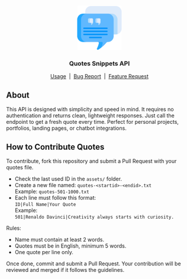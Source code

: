 <br />
<p align="center">
  <img src="https://raw.githubusercontent.com/Elcapitanoe/quotes-snippets-api/main/public/quotes.png" width="120px" />
</p>

<h3 align="center">Quotes Snippets API</h3>

<p align="center">
  <a href="https://quotes.domiadi.com"">Usage</a>
  &nbsp;|&nbsp;
  <a href="https://github.com/Elcapitanoe/quotes-snippets-api/issues">Bug Report</a>
  &nbsp;|&nbsp;
  <a href="https://github.com/Elcapitanoe/quotes-snippets-api/issues">Feature Request</a>
</p>


## About
This API is designed with simplicity and speed in mind. It requires no authentication and returns clean, lightweight responses. Just call the endpoint to get a fresh quote every time. Perfect for personal projects, portfolios, landing pages, or chatbot integrations.  

## How to Contribute Quotes
To contribute, fork this repository and submit a Pull Request with your quotes file.

- Check the last used ID in the `assets/` folder.
- Create a new file named: `quotes-<startid>-<endid>.txt`  
  Example: `quotes-501-1000.txt`
- Each line must follow this format:  
  `ID|Full Name|Your Quote`  
  Example:  
  `501|Renaldo Davinci|Creativity always starts with curiosity.`

Rules:
- Name must contain at least 2 words.
- Quotes must be in English, minimum 5 words.
- One quote per line only.

Once done, commit and submit a Pull Request. Your contribution will be reviewed and merged if it follows the guidelines.
